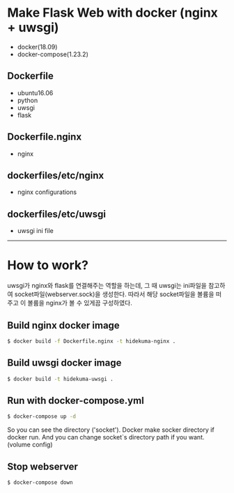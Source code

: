 # Make Flask Web with docker (nginx + uwsgi)
- docker(18.09)
- docker-compose(1.23.2)

## Dockerfile
- ubuntu16.06
- python
- uwsgi
- flask

## Dockerfile.nginx
- nginx

## dockerfiles/etc/nginx
- nginx configurations

## dockerfiles/etc/uwsgi
- uwsgi ini file

---
# How to work?
uwsgi가 nginx와 flask를 연결해주는 역할을 하는데, 그 때 uwsgi는 ini파일을 참고하여 socket파일(webserver.sock)을 생성한다. 따라서 해당 socket파일을 볼륨을 떠주고 이 볼륨을 nginx가 볼 수 있게끔 구성하였다.

## Build nginx docker image
```bash
$ docker build -f Dockerfile.nginx -t hidekuma-nginx .
```

## Build uwsgi docker image
```bash
$ docker build -t hidekuma-uwsgi .
```

## Run with docker-compose.yml
```bash
$ docker-compose up -d
```
So you can see the directory ('socket'). Docker make socker directory if docker run. And you can change socket`s directory path if you want.(volume config)

## Stop webserver
```bash
$ docker-compose down
```


